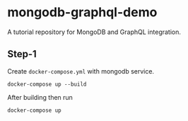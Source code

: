 # mongodb-graphql-demo

A tutorial repository for MongoDB and GraphQL integration.

## Step-1

Create `docker-compose.yml` with mongodb service.

```script
docker-compose up --build
```

After building then run

```script
docker-compose up

```
